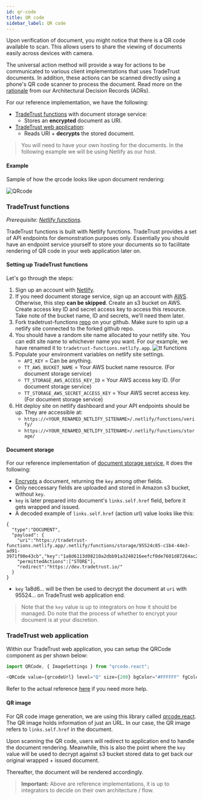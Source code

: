 ```yaml
---
id: qr-code
title: QR code
sidebar_label: QR code
---
```


Upon verification of document, you might notice that there is a QR code available to scan. This allows users to share the viewing of documents easily across devices with camera.

The universal action method will provide a way for actions to be communicated to various client implementations that uses TradeTrust documents. In addition, these actions can be scanned directly using a phone's QR code scanner to process the document. Read more on the [rationale](https://github.com/Open-Attestation/adr/blob/master/universal_actions.md) from our Architectural Decision Records (ADRs).

For our reference implementation, we have the following:

- [TradeTrust functions](https://github.com/TradeTrust/tradetrust-functions) with document storage service:
  - Stores an **encrypted** document as URI.
- [TradeTrust web application](https://github.com/TradeTrust/tradetrust-website):
  - Reads URI + **decrypts** the stored document.

> You will need to have your own hosting for the documents. In the following example we will be using Netlify as our host.

#### Example

Sample of how the qrcode looks like upon document rendering:

![QRcode](/docs/reference/tradetrust-website/qrcode.png)

### TradeTrust functions

*Prerequisite: [Netlify functions](https://docs.netlify.com/functions/overview/).*

TradeTrust functions is built with Netlify functions. TradeTrust provides a set of API endpoints for demonstration purposes only. Essentially you should have an endpoint service yourself to store your documents so to facilitate rendering of QR code in your web application later on.

#### Setting up TradeTrust functions

Let's go through the steps:

1. Sign up an account with [Netlify](https://app.netlify.com/signup).
2. If you need document storage service, sign up an account with [AWS](https://aws.amazon.com/). Otherwise, this step **can be skipped**. Create an s3 bucket on AWS. Create access key ID and secret access key to access this resource. Take note of the bucket name, ID and secrets, we'll need them later.
3. Fork tradetrust-functions [repo](https://github.com/TradeTrust/tradetrust-functions) on your github. Make sure to spin up a netlify site connected to the forked github repo.
4. You should have a random site name allocated to your netlify site. You can edit site name to whichever name you want. For our example, we have renamed it to `tradetrust-functions.netlify.app`.
   ![tt functions](/docs/reference/tradetrust-website/tt-functions.png)
5. Populate your environment variables on netlify site settings.
   - `API_KEY` = Can be anything.
   - `TT_AWS_BUCKET_NAME` = Your AWS bucket name resource. (For document storage service)
   - `TT_STORAGE_AWS_ACCESS_KEY_ID` = Your AWS access key ID. (For document storage service)
   - `TT_STORAGE_AWS_SECRET_ACCESS_KEY` = Your AWS secret access key. (For document storage service)
6. Hit deploy site on netlify dashboard and your API endpoints should be up. They are accessible at:
   - `https://<YOUR_RENAMED_NETLIFY_SITENAME>/.netlify/functions/verify/`
   - `https://<YOUR_RENAMED_NETLIFY_SITENAME>/.netlify/functions/storage/`

#### Document storage

For our reference implementation of [document storage service](https://github.com/TradeTrust/tradetrust-functions#document-storage), it does the following:

- [Encrypts](https://github.com/Open-Attestation/oa-encryption#encrypting-a-document) a document, returning the `key` among other fields.
- Only neccessary fields are uploaded and stored in Amazon s3 bucket, without `key`.
- `key` is later prepared into document's `links.self.href` field, before it gets wrapped and issued.
- A decoded example of `links.self.href` (action url) value looks like this:

```
{
  "type":"DOCUMENT",
  "payload": {
    "uri":"https://tradetrust-functions.netlify.app/.netlify/functions/storage/95524c85-c1b4-44e3-ad91-3971f90e43cb","key":"1a8d6113d08210a2dbb91a3240216eefcf0de7601d87264ac2dd831c19853547",
    "permittedActions":["STORE"],
    "redirect":"https://dev.tradetrust.io/"
  }
}
```

- `key` 1a8d6... will be then be used to decrypt the document at `uri` with 95524... on TradeTrust web application end.

> Note that the `key` value is up to integrators on how it should be managed. Do note that the process of whether to encrypt your document is at your discretion.

### TradeTrust web application

Within our TradeTrust web application, you can setup the QRCode component as per shown below:

```js
import QRCode, { ImageSettings } from "qrcode.react";

<QRCode value={qrcodeUrl} level="Q" size={200} bgColor="#FFFFFF" fgColor="#000000" imageSettings={imageSettings} />;
```

Refer to the actual reference [here](https://github.com/TradeTrust/tradetrust-website/blob/29075e295468eace4674a847bd82a7618fe51784/src/components/DocumentUtility/DocumentUtility.tsx#L64-L71) if you need more help.

#### QR image

For QR code image generation, we are using this library called [qrcode.react](https://github.com/zpao/qrcode.react). The QR image holds information of just an URL. In our case, the QR image refers to `links.self.href` in the document.

Upon scanning the QR code, users will redirect to application end to handle the document rendering. Meanwhile, this is also the point where the `key` value will be used to decrypt against s3 bucket stored data to get back our original wrapped + issued document.

Thereafter, the document will be rendered accordingly.

> **Important:** Above are reference implementations, it is up to integrators to decide on their own architecture / flow.
